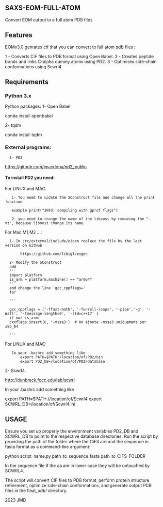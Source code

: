 ## SAXS-EOM-FULL-ATOM

Convert EOM output to a full atom PDB files 

## Features
EOMv3.0 genrates cif that you can convert to full atom pdb files :

1 - Converts CIF files to PDB format using Open Babel.
2 - Creates peptide bonds and links C-alpha dummy atoms using PD2.
3 - Optimises side-chain conformations using Scwrl4.

## Requirements
  ### Python 3.x
  
  Python packages:
   1- Open Babel

  conda install openbabel

   2- tqdm

  conda install tqdm

  ### External programs:  
    
      1- PD2

https://github.com/jmacdona/pd2_public

  #### To install PD2 you need:
   
   For LINUX and MAC:
   
       1- You need to update the SConstruct file and change all the print fonction
       
       example print("INFO: compiling with gprof flags")
  
       2- you need to change the name of the liboost by removing the "-mt", because liboost change its name
       
  For Mac M1,M2 ...:
  
      1- In src/external/include/eigen replace the file by the last version on GitHub

           https://github.com/libigl/eigen
           
      2- Modify the SConstruct
      add 
      '''
      import platform
      is_arm = platform.machine() == "arm64"
      '''
      and change the line 'gcc_cppflags='
      for 
      
      '''
      
      gcc_cppflags = ['-ffast-math', '-funroll-loops', '-pipe','-g', '-Wall', '-fmessage-length=0', '-std=c++17' ]
      if not is_arm:
      cxxflags.insert(0, '-msse3')  # On ajoute -msse3 uniquement sur x86_64
      
      '''
      
   For LINUX and MAC:
   
       In your .bashrc add something like
           export PATH=$PATH:/location/of/PD2/bin
           export PD2_DB=/location/of/PD2/database
           
 2- Scwrl4

 http://dunbrack.fccc.edu/lab/scwrl

 In your .bashrc add something like 
 
 export PATH=$PATH://location/of/Scwrl4
 export SCWRL_DB=/location/of/Scwrl4.ini

## USAGE 
 Ensure you set up properly the environment variables PD2_DB and SCWRL_DB to point to the respective database directories.
 Run the script by providing the path of the folder where the CiFS are and the sequence in fasta format as a command-line argument:

 python script_name.py path_to_sequence.fasta path_to_CIFS_FOLDER

 In the sequence file if the aa are in lower case they will be untouched by SCWRL4.

 The script will convert CIF files to PDB format, perform protein structure refinement, optimize side-chain conformations, and generate output PDB files 
 in the final_pdb/ directory.

2023 JMB

